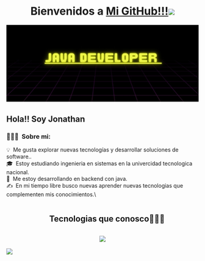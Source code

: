 
<h1 align="center">Bienvenidos a <a href="https://github.com/Jonathan-Romano">Mi GitHub!!!<a><img src="https://user-images.githubusercontent.com/73097560/115834477-dbab4500-a447-11eb-908a-139a6edaec5c.gif"></h1>


![Banner](https://raw.githubusercontent.com/Jonathan-Romano/Jonathan-Romano/master/assets/banner.jpg)

<h2 style="color = #E5EF1F;">Hola!! Soy Jonathan</h2>


### 👨🏻‍💻 &nbsp;Sobre mi:

💡 &nbsp;Me gusta explorar nuevas tecnologías y desarrollar soluciones de software..\
🎓 &nbsp;Estoy estudiando ingenieria en sistemas en la univercidad tecnologica nacional.\
🌱 &nbsp;Me estoy desarrollando en backend con java.\
✍️ &nbsp;En mi tiempo libre busco nuevas aprender nuevas tecnologias que complementen mis conocimientos.\


<!--h1 without bottom border-->
<div id="user-content-toc">
  <ul align="center">
    <summary><h2 style="display: inline-block">Tecnologias que conosco👨🏻‍💻</h2></summary>
  </ul>
</div>
<!--tech stack icons-->
<p align="center">
  <a href="https://skillicons.dev">
    <img src="https://skillicons.dev/icons?i=java,hibernate,mysql,docker,css,html,c,cpp,discord,js,ts,nextjs,nodejs,bootstrap,react,vscode,eclipse,idea,postman,github&perline=10" />
  </a>
</p>


<!--horizontal divider(gradiant)-->
<img src="https://user-images.githubusercontent.com/73097560/115834477-dbab4500-a447-11eb-908a-139a6edaec5c.gif">
